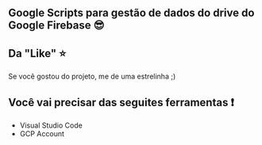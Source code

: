 ## Google Scripts para gestão de dados do drive do Google Firebase :sunglasses:
  
## Da "Like" :star:
Se você gostou do projeto, me de uma estrelinha ;)

## Você vai precisar das seguites ferramentas :exclamation:

* Visual Studio Code
* GCP Account

